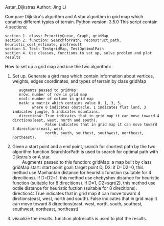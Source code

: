 Astar_Dijkstras
Author: Jing Li

Compare Dijkstra's algorithm and A star algorithm in grid map which conatins different typies of terrain.
Python version: 3.5.0
This script contain 4 sections:
   
    section 1. class: PriorityQueue, Graph, gridMap
    section 2. function: SearchforPath, reconstruct_path, heuristic_cost_estimate, plotresult
    section 3. Test: TestgridMap, TestOptimalPath
    section 4. Use classes, functions to set up, solve problem and plot results
   
How to set up a grid map and use the two algorithm:
    
1. Set up.
    Generate a gird map which contain information about vertices, weights, edges
    coordinates, and types of terrain by class gridMap
         
          augments passed to gridMap:
          mrow: number of row in grid map
          ncol: number of column in grid map
          matA: a matrix which contains value 0, 1, 3, 5. 
                where 0 indicates obstacle, 1 indicates flat land, 3 indicates jungle, 5 indicates mountains.
          direction4: True indicates that in grid map it can move toward 4 dirctions(east, west, north and south).
                      False indicates that in grid map it can move toward 8 directions(east, west, 
                      north, south, southest, southwest, northeast, northeast).
                      
  
      
2. Given a start point and a end point, search for shortest path by the two algorithm.function SearchforPath is 
       used to search for optimal path with Dijkstra's or A star.
         
         Augments passed to this function:
         gridMap: a map built by class gridMap
         start: start point
         goal: target point
         D, D2: if D=D2=0, this method use Manhantan distance for heuristic function (suitable for 4 direcitions).
              if D=D2=1, this method use chebyshev distance for heuristic function (suitable for 8 direcitions).
              if D=1, D2=sqrt(2), this method use octile distance for heuristic fuction (suitable for 8 direcitions).
         direction4: True indicates that in grid map it can move toward 4 dirctions(east, west, north and south).
                   False indicates that in grid map it can move toward 8 directions(east, west, 
                      north, south, southest, southwest, northeast, northeast)
                      
3. visualize the results. function plotresults is used to plot the results.
